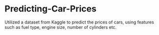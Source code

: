 # Predicting-Car-Prices
Utilized a dataset from Kaggle to predict the prices of cars, using features such as fuel type, engine size, number of cylinders etc.
